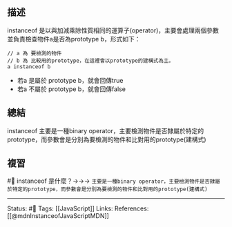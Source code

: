 

## 描述
instanceof 是以與加減乘除性質相同的運算子(operator)，主要會處理兩個參數並負責檢查物件a是否為prototype b，形式如下：
```
// a 為 要檢測的物件
// b 為 比較用的prototype，在這裡會以prototype的建構式為主。
a instanceof b
```
- 若a 是屬於 prototype b，就會回傳true
- 若a 不屬於 prototype b，就會回傳false

## 總結
instanceof 主要是一種binary operator，主要檢測物件是否隸屬於特定的prototype，而參數會是分別為要檢測的物件和比對用的prototype(建構式)

## 複習

#🧠 instanceof 是什麼？->->-> `主要是一種binary operator，主要檢測物件是否隸屬於特定的prototype，而參數會是分別為要檢測的物件和比對用的prototype(建構式)`
<!--SR:!2022-06-08,11,250-->


---
Status: #🌱 
Tags:
[[JavaScript]]
Links:
References:
[[@mdnInstanceofJavaScriptMDN]]
